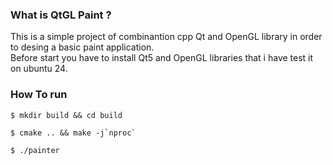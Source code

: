 ### What is QtGL Paint ?
This is a simple project of combinantion cpp Qt and OpenGL library in order to desing a basic paint application.\
Before start you have to install Qt5 and OpenGL libraries that i have test it on ubuntu 24.
### How To run
```
$ mkdir build && cd build
```
```
$ cmake .. && make -j`nproc`
```
```
$ ./painter
```
